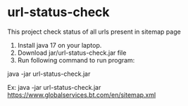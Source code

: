 # url-status-check
This project check status of all urls present in sitemap page

1. Install java 17 on your laptop.
2. Download jar/url-status-check.jar file 
3. Run following command to run program:

java -jar url-status-check.jar <sitemap url>

Ex: java -jar url-status-check.jar https://www.globalservices.bt.com/en/sitemap.xml
